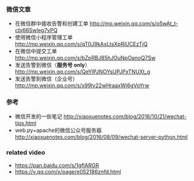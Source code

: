 ### 微信文章

- 在微信群中接收告警和创建工单 <http://mp.weixin.qq.com/s/o5wAt_t-cbj66Swleg7vPQ>
- 使用微信小程序管理工单 <http://mp.weixin.qq.com/s/qT0J9kAxLtsXpRiUCEzTjQ>
- 在微信中提交工单 <http://mp.weixin.qq.com/s/bZpRBJ85hJOuNpOanoQ7Sw>
- 发送告警到微信（**服务号 only**）<http://mp.weixin.qq.com/s/QeYlPJNOYsUPJPxTNUXt_g>
- 发送告警到微信（企业号） <http://mp.weixin.qq.com/s/x99Iv22wHraaxWj6gVoYrw>

### 参考

- 微信开发的一些笔记 <http://xiaoxuenotes.com/blog/2016/10/21/wechat-tips.html>
- web.py+apache的微信公众号服务器 <http://xiaoxuenotes.com/blog/2016/08/09/wechat-server-python.html>


### related video

- https://pan.baidu.com/s/1gflARGR
- https://v.qq.com/x/page/e052186znfd.html